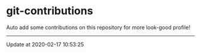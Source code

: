 # git-contributions

Auto add some contributions on this repository for more look-good profile!

---

Update at 2020-02-17 10:53:25
